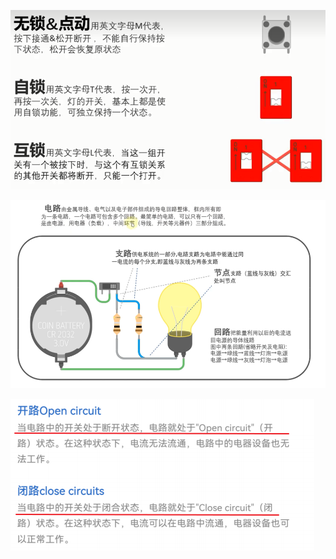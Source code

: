 ![](../photo/Pasted%20image%2020221115145355.png)

![](../photo/Pasted%20image%2020221115144224.png)

![](../photo/Pasted%20image%2020231004115200.png)